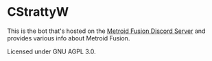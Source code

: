 # CStrattyW

This is the bot that's hosted on the [Metroid Fusion Discord Server](https://discord.gg/Djska8XhXD)
and provides various info about Metroid Fusion.

Licensed under GNU AGPL 3.0.
